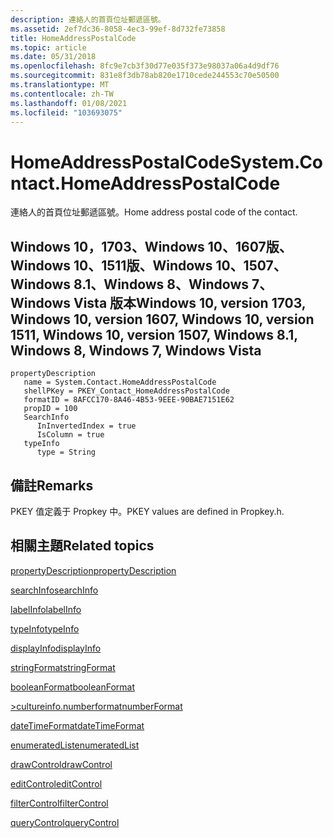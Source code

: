 ```yaml
---
description: 連絡人的首頁位址郵遞區號。
ms.assetid: 2ef7dc36-8058-4ec3-99ef-8d732fe73858
title: HomeAddressPostalCode
ms.topic: article
ms.date: 05/31/2018
ms.openlocfilehash: 8fc9e7cb3f30d77e035f373e98037a06a4d9df76
ms.sourcegitcommit: 831e8f3db78ab820e1710cede244553c70e50500
ms.translationtype: MT
ms.contentlocale: zh-TW
ms.lasthandoff: 01/08/2021
ms.locfileid: "103693075"
---
```

# <a name="systemcontacthomeaddresspostalcode"></a><span data-ttu-id="be449-103">HomeAddressPostalCode</span><span class="sxs-lookup"><span data-stu-id="be449-103">System.Contact.HomeAddressPostalCode</span></span>

<span data-ttu-id="be449-104">連絡人的首頁位址郵遞區號。</span><span class="sxs-lookup"><span data-stu-id="be449-104">Home address postal code of the contact.</span></span>

## <a name="windows-10-version-1703-windows-10-version-1607-windows-10-version-1511-windows-10-version-1507-windows-81-windows-8-windows-7-windows-vista"></a><span data-ttu-id="be449-105">Windows 10，1703、Windows 10、1607版、Windows 10、1511版、Windows 10、1507、Windows 8.1、Windows 8、Windows 7、Windows Vista 版本</span><span class="sxs-lookup"><span data-stu-id="be449-105">Windows 10, version 1703, Windows 10, version 1607, Windows 10, version 1511, Windows 10, version 1507, Windows 8.1, Windows 8, Windows 7, Windows Vista</span></span>

```
propertyDescription
   name = System.Contact.HomeAddressPostalCode
   shellPKey = PKEY_Contact_HomeAddressPostalCode
   formatID = 8AFCC170-8A46-4B53-9EEE-90BAE7151E62
   propID = 100
   SearchInfo
      InInvertedIndex = true
      IsColumn = true
   typeInfo
      type = String
```

## <a name="remarks"></a><span data-ttu-id="be449-106">備註</span><span class="sxs-lookup"><span data-stu-id="be449-106">Remarks</span></span>

<span data-ttu-id="be449-107">PKEY 值定義于 Propkey 中。</span><span class="sxs-lookup"><span data-stu-id="be449-107">PKEY values are defined in Propkey.h.</span></span>

## <a name="related-topics"></a><span data-ttu-id="be449-108">相關主題</span><span class="sxs-lookup"><span data-stu-id="be449-108">Related topics</span></span>

<dl> <dt>

[<span data-ttu-id="be449-109">propertyDescription</span><span class="sxs-lookup"><span data-stu-id="be449-109">propertyDescription</span></span>](./propdesc-schema-propertydescription.md)
</dt> <dt>

[<span data-ttu-id="be449-110">searchInfo</span><span class="sxs-lookup"><span data-stu-id="be449-110">searchInfo</span></span>](./propdesc-schema-searchinfo.md)
</dt> <dt>

[<span data-ttu-id="be449-111">labelInfo</span><span class="sxs-lookup"><span data-stu-id="be449-111">labelInfo</span></span>](./propdesc-schema-labelinfo.md)
</dt> <dt>

[<span data-ttu-id="be449-112">typeInfo</span><span class="sxs-lookup"><span data-stu-id="be449-112">typeInfo</span></span>](./propdesc-schema-typeinfo.md)
</dt> <dt>

[<span data-ttu-id="be449-113">displayInfo</span><span class="sxs-lookup"><span data-stu-id="be449-113">displayInfo</span></span>](./propdesc-schema-displayinfo.md)
</dt> <dt>

[<span data-ttu-id="be449-114">stringFormat</span><span class="sxs-lookup"><span data-stu-id="be449-114">stringFormat</span></span>](./propdesc-schema-stringformat.md)
</dt> <dt>

[<span data-ttu-id="be449-115">booleanFormat</span><span class="sxs-lookup"><span data-stu-id="be449-115">booleanFormat</span></span>](./propdesc-schema-booleanformat.md)
</dt> <dt>

[<span data-ttu-id="be449-116">>cultureinfo.numberformat</span><span class="sxs-lookup"><span data-stu-id="be449-116">numberFormat</span></span>](./propdesc-schema-numberformat.md)
</dt> <dt>

[<span data-ttu-id="be449-117">dateTimeFormat</span><span class="sxs-lookup"><span data-stu-id="be449-117">dateTimeFormat</span></span>](./propdesc-schema-datetimeformat.md)
</dt> <dt>

[<span data-ttu-id="be449-118">enumeratedList</span><span class="sxs-lookup"><span data-stu-id="be449-118">enumeratedList</span></span>](./propdesc-schema-enumeratedlist.md)
</dt> <dt>

[<span data-ttu-id="be449-119">drawControl</span><span class="sxs-lookup"><span data-stu-id="be449-119">drawControl</span></span>](./propdesc-schema-drawcontrol.md)
</dt> <dt>

[<span data-ttu-id="be449-120">editControl</span><span class="sxs-lookup"><span data-stu-id="be449-120">editControl</span></span>](./propdesc-schema-editcontrol.md)
</dt> <dt>

[<span data-ttu-id="be449-121">filterControl</span><span class="sxs-lookup"><span data-stu-id="be449-121">filterControl</span></span>](./propdesc-schema-filtercontrol.md)
</dt> <dt>

[<span data-ttu-id="be449-122">queryControl</span><span class="sxs-lookup"><span data-stu-id="be449-122">queryControl</span></span>](./propdesc-schema-querycontrol.md)
</dt> </dl>

 

 
